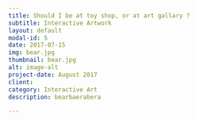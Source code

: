 ```yaml
---
title: Should I be at toy shop, or at art gallary ?
subtitle: Interactive Artwork
layout: default
modal-id: 5
date: 2017-07-15
img: bear.jpg
thumbnail: bear.jpg
alt: image-alt
project-date: August 2017
client:
category: Interactive Art
description: bearbaerabera

---
```

